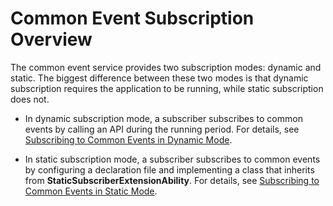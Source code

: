 # Common Event Subscription Overview

The common event service provides two subscription modes: dynamic and static. The biggest difference between these two modes is that dynamic subscription requires the application to be running, while static subscription does not.

- In dynamic subscription mode, a subscriber subscribes to common events by calling an API during the running period. For details, see [Subscribing to Common Events in Dynamic Mode](common-event-subscription.md).

- In static subscription mode, a subscriber subscribes to common events by configuring a declaration file and implementing a class that inherits from **StaticSubscriberExtensionAbility**. For details, see [Subscribing to Common Events in Static Mode](common-event-static-subscription.md).
